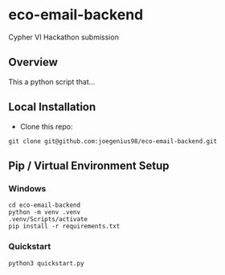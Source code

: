 # eco-email-backend

Cypher VI Hackathon submission

## Overview

This a python script that...

## Local Installation

- Clone this repo:

```shell
git clone git@github.com:joegenius98/eco-email-backend.git
```

## Pip / Virtual Environment Setup

### Windows

```shell
cd eco-email-backend
python -m venv .venv
.venv/Scripts/activate
pip install -r requirements.txt
```

### Quickstart

```shell
python3 quickstart.py
```
